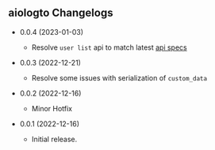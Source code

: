 ## aiologto Changelogs

- 0.0.4 (2023-01-03)
  - Resolve `user list` api to match latest [api specs](https://docs.logto.io/docs/recipes/interact-with-management-api/advanced-user-search/)
    

- 0.0.3 (2022-12-21)
  - Resolve some issues with serialization of `custom_data`

- 0.0.2 (2022-12-16)
  - Minor Hotfix

- 0.0.1 (2022-12-16)
  - Initial release.
